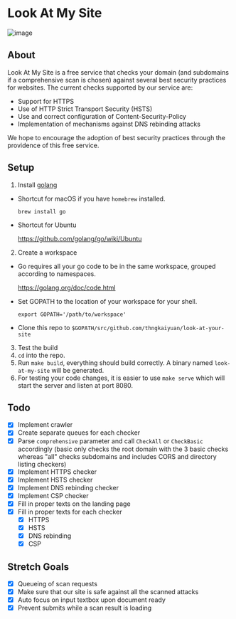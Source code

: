 # Look At My Site

![image](https://cloud.githubusercontent.com/assets/10496851/20352327/d4e984d6-ac51-11e6-86ca-3ef018e32a45.png)


## About

Look At My Site is a free service that checks your domain (and subdomains if a comprehensive scan is chosen) against several best security practices for websites. The current checks supported by our service are:
- Support for HTTPS
- Use of HTTP Strict Transport Security (HSTS)
- Use and correct configuration of Content-Security-Policy
- Implementation of mechanisms against DNS rebinding attacks

We hope to encourage the adoption of best security practices through the providence of this free service.

## Setup

1. Install [golang](https://golang.org/doc/install)
  - Shortcut for macOS if you have `homebrew` installed.
  
    ``` brew install go ```
    
  - Shortcut for Ubuntu
  
    https://github.com/golang/go/wiki/Ubuntu
    
2. Create a workspace
  - Go requires all your go code to be in the same workspace, grouped according to namespaces.
    
    https://golang.org/doc/code.html
  
  - Set GOPATH to the location of your workspace for your shell.
  
    ``` export GOPATH='/path/to/workspace' ```
    
  - Clone this repo to ```$GOPATH/src/github.com/thngkaiyuan/look-at-your-site```
  
3. Test the build
  1. `cd` into the repo.
  2. Run `make build`, everything should build correctly. A binary named `look-at-my-site` will be generated. 
  3. For testing your code changes, it is easier to use `make serve` which will start the server and listen at port 8080.
  
## Todo
- [x] Implement crawler
- [x] Create separate queues for each checker
- [x] Parse `comprehensive` parameter and call `CheckAll` or `CheckBasic` accordingly (basic only checks the root domain with the 3 basic checks whereas "all" checks subdomains and includes CORS and directory listing checkers)
- [x] Implement HTTPS checker
- [x] Implement HSTS checker
- [x] Implement DNS rebinding checker
- [x] Implement CSP checker
- [x] Fill in proper texts on the landing page
- [x] Fill in proper texts for each checker
  - [x] HTTPS
  - [x] HSTS
  - [x] DNS rebinding
  - [x] CSP

## Stretch Goals
- [x] Queueing of scan requests
- [x] Make sure that our site is safe against all the scanned attacks
- [x] Auto focus on input textbox upon document ready
- [x] Prevent submits while a scan result is loading
